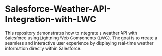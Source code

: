# Salesforce-Weather-API-Integration-with-LWC
This repository demonstrates how to integrate a weather API with Salesforce using Lightning Web Components (LWC). The goal is to create a seamless and interactive user experience by displaying real-time weather information directly within Salesforce.
